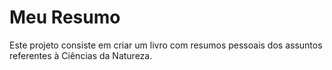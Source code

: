 # Meu Resumo
Este projeto consiste em criar um livro com resumos pessoais dos assuntos referentes à Ciências da Natureza.
